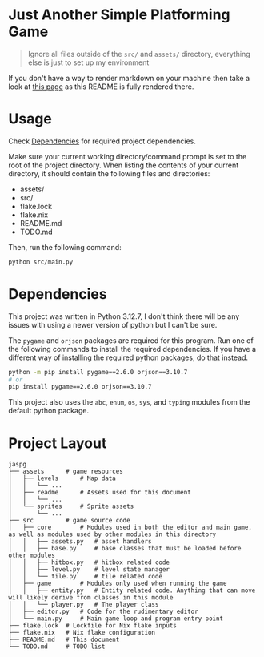 # Just Another Simple Platforming Game

> Ignore all files outside of the `src/` and `assets/` directory, everything else is just to set up my environment

If you don't have a way to render markdown on your machine then take a look at [this page](https://t1mbits.github.io/blog/school/code_draft.html) as this README is fully rendered there.

# Usage

Check [Dependencies](#Dependencies) for required project dependencies.

Make sure your current working directory/command prompt is set to the root of the project directory. When listing the contents of your current directory, it should contain the following files and directories:

-   assets/
-   src/
-   flake.lock
-   flake.nix
-   README.md
-   TODO.md

Then, run the following command:

```bash
python src/main.py
```

# Dependencies

This project was written in Python 3.12.7, I don't think there will be any issues with using a newer version of python but I can't be sure.

The `pygame` and `orjson` packages are required for this program. Run one of the following commands to install the required dependencies. If you have a different way of installing the required python packages, do that instead.

```bash
python -m pip install pygame==2.6.0 orjson==3.10.7
# or
pip install pygame==2.6.0 orjson==3.10.7
```

This project also uses the `abc`, `enum`, `os`, `sys`, and `typing` modules from the default python package.

# Project Layout

```
jaspg
├── assets      # game resources
│   ├── levels      # Map data
│   │   └── ...
│   ├── readme      # Assets used for this document
│   │   └── ...
│   └── sprites     # Sprite assets
│       └── ...
├── src         # game source code
│   ├── core        # Modules used in both the editor and main game, as well as modules used by other modules in this directory
│   │   ├── assets.py   # asset handlers
│   │   ├── base.py     # base classes that must be loaded before other modules
│   │   ├── hitbox.py   # hitbox related code
│   │   ├── level.py    # level state manager
│   │   └── tile.py     # tile related code
│   ├── game        # Modules only used when running the game
│   │   ├── entity.py   # Entity related code. Anything that can move will likely derive from classes in this module
│   │   └── player.py   # The player class
│   ├── editor.py   # Code for the rudimentary editor
│   └── main.py     # Main game loop and program entry point
├── flake.lock  # Lockfile for Nix flake inputs
├── flake.nix   # Nix flake configuration
├── README.md   # This document
└── TODO.md     # TODO list

```
